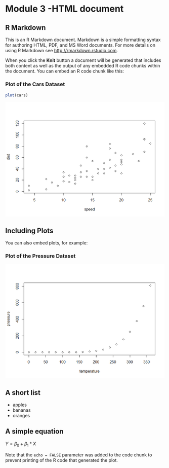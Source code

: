 Module 3 -HTML document
=======================

R Markdown
----------

This is an R Markdown document. Markdown is a simple formatting syntax
for authoring HTML, PDF, and MS Word documents. For more details on
using R Markdown see
<a href="http://rmarkdown.rstudio.com" class="uri">http://rmarkdown.rstudio.com</a>.

When you click the **Knit** button a document will be generated that
includes both content as well as the output of any embedded R code
chunks within the document. You can embed an R code chunk like this:

### Plot of the Cars Dataset

``` r
plot(cars)
```

![](githubmd_doucument_files/figure-markdown_github/cars-1.png)

Including Plots
---------------

You can also embed plots, for example:

### Plot of the Pressure Dataset

![](githubmd_doucument_files/figure-markdown_github/pressure-1.png)

A short list
------------

-   apples
-   bananas
-   oranges

A simple equation
-----------------

*Y* = *β*<sub>0</sub> + *β*<sub>1</sub> \* *X*

Note that the `echo = FALSE` parameter was added to the code chunk to
prevent printing of the R code that generated the plot.
